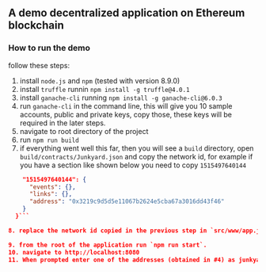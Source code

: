## A demo decentralized application on Ethereum blockchain

### How to run the demo

follow these steps:

1. install `node.js` and `npm` (tested with version 8.9.0)
2. install `truffle` runnin `npm install -g truffle@4.0.1`
3. install `ganache-cli` running `npm install -g ganache-cli@6.0.3`
4. run `ganache-cli` in the command line, this will give you 10 sample accounts, public and private keys, copy those, these keys will be required in the later steps.
5. navigate to root directory of the project
6. run `npm run build`
7. if everything went well this far, then you will see a `build` directory, open `build/contracts/Junkyard.json` and copy the network id, for example if you have a section like shown below you need to copy `1515497640144`
``` json "networks": {
    "1515497640144": {
      "events": {},
      "links": {},
      "address": "0x3219c9d5d5e11067b2624e5cba67a3016dd43f46"
    }
  }```

8. replace the network id copied in the previous step in `src/www/app.js` line #6 `const NETWORK_IDENTIFIER = "1515427019152";`

9. from the root of the application run `npm run start`.
10. navigate to http://localhost:8080
11. When prompted enter one of the addresses (obtained in #4) as junkyard owner and another for `my address` prompt.

